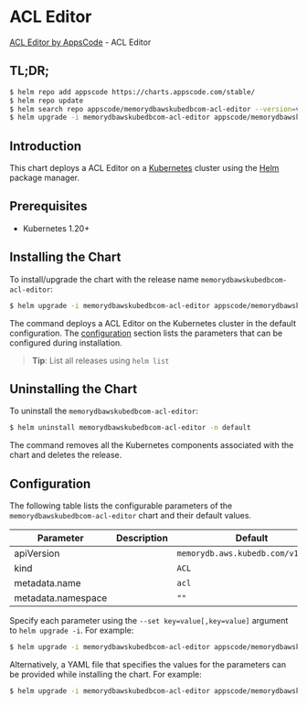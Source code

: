 # ACL Editor

[ACL Editor by AppsCode](https://appscode.com) - ACL Editor

## TL;DR;

```bash
$ helm repo add appscode https://charts.appscode.com/stable/
$ helm repo update
$ helm search repo appscode/memorydbawskubedbcom-acl-editor --version=v0.18.0
$ helm upgrade -i memorydbawskubedbcom-acl-editor appscode/memorydbawskubedbcom-acl-editor -n default --create-namespace --version=v0.18.0
```

## Introduction

This chart deploys a ACL Editor on a [Kubernetes](http://kubernetes.io) cluster using the [Helm](https://helm.sh) package manager.

## Prerequisites

- Kubernetes 1.20+

## Installing the Chart

To install/upgrade the chart with the release name `memorydbawskubedbcom-acl-editor`:

```bash
$ helm upgrade -i memorydbawskubedbcom-acl-editor appscode/memorydbawskubedbcom-acl-editor -n default --create-namespace --version=v0.18.0
```

The command deploys a ACL Editor on the Kubernetes cluster in the default configuration. The [configuration](#configuration) section lists the parameters that can be configured during installation.

> **Tip**: List all releases using `helm list`

## Uninstalling the Chart

To uninstall the `memorydbawskubedbcom-acl-editor`:

```bash
$ helm uninstall memorydbawskubedbcom-acl-editor -n default
```

The command removes all the Kubernetes components associated with the chart and deletes the release.

## Configuration

The following table lists the configurable parameters of the `memorydbawskubedbcom-acl-editor` chart and their default values.

|     Parameter      | Description |                    Default                    |
|--------------------|-------------|-----------------------------------------------|
| apiVersion         |             | <code>memorydb.aws.kubedb.com/v1alpha1</code> |
| kind               |             | <code>ACL</code>                              |
| metadata.name      |             | <code>acl</code>                              |
| metadata.namespace |             | <code>""</code>                               |


Specify each parameter using the `--set key=value[,key=value]` argument to `helm upgrade -i`. For example:

```bash
$ helm upgrade -i memorydbawskubedbcom-acl-editor appscode/memorydbawskubedbcom-acl-editor -n default --create-namespace --version=v0.18.0 --set apiVersion=memorydb.aws.kubedb.com/v1alpha1
```

Alternatively, a YAML file that specifies the values for the parameters can be provided while
installing the chart. For example:

```bash
$ helm upgrade -i memorydbawskubedbcom-acl-editor appscode/memorydbawskubedbcom-acl-editor -n default --create-namespace --version=v0.18.0 --values values.yaml
```
